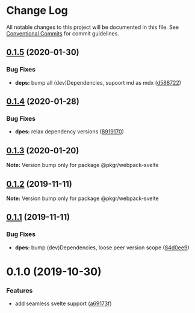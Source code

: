 # Change Log

All notable changes to this project will be documented in this file.
See [Conventional Commits](https://conventionalcommits.org) for commit guidelines.

## [0.1.5](https://github.com/rx-ts/pkgr/compare/@pkgr/webpack-svelte@0.1.4...@pkgr/webpack-svelte@0.1.5) (2020-01-30)


### Bug Fixes

* **deps:** bump all (dev)Dependencies, supoort md as mdx ([d588722](https://github.com/rx-ts/pkgr/commit/d58872294ba3341a5810a52bd93df55fdf3081d6))





## [0.1.4](https://github.com/rx-ts/pkgr/compare/@pkgr/webpack-svelte@0.1.3...@pkgr/webpack-svelte@0.1.4) (2020-01-28)


### Bug Fixes

* **dpes:** relax dependency versions ([8919170](https://github.com/rx-ts/pkgr/commit/89191703260a3b6b0b01b72374ed27054a6dd6ba))





## [0.1.3](https://github.com/rx-ts/pkgr/compare/@pkgr/webpack-svelte@0.1.2...@pkgr/webpack-svelte@0.1.3) (2020-01-20)

**Note:** Version bump only for package @pkgr/webpack-svelte





## [0.1.2](https://github.com/rx-ts/pkgr/compare/@pkgr/webpack-svelte@0.1.1...@pkgr/webpack-svelte@0.1.2) (2019-11-11)

**Note:** Version bump only for package @pkgr/webpack-svelte





## [0.1.1](https://github.com/rx-ts/pkgr/compare/@pkgr/webpack-svelte@0.1.0...@pkgr/webpack-svelte@0.1.1) (2019-11-11)


### Bug Fixes

* **dpes:** bump (dev)Dependencies, loose peer version scope ([84d0ee9](https://github.com/rx-ts/pkgr/commit/84d0ee9aec46b5aca921d587badd2bfea7ea7d30))





# 0.1.0 (2019-10-30)


### Features

* add seamless svelte support ([a69173f](https://github.com/rx-ts/pkgr/commit/a69173fdd4e6f543b5b353a2c2501b15217918b2))
